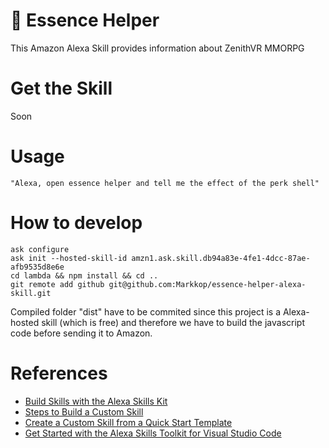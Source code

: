 # 🔮 Essence Helper

This Amazon Alexa Skill provides information about ZenithVR MMORPG

# Get the Skill

Soon

# Usage

```
"Alexa, open essence helper and tell me the effect of the perk shell"
```

# How to develop

```
ask configure
ask init --hosted-skill-id amzn1.ask.skill.db94a83e-4fe1-4dcc-87ae-afb9535d8e6e
cd lambda && npm install && cd ..
git remote add github git@github.com:Markkop/essence-helper-alexa-skill.git
```

Compiled folder "dist" have to be commited since this project is a Alexa-hosted skill (which is free) and therefore we have to build the javascript code before sending it to Amazon.

# References

- [Build Skills with the Alexa Skills Kit](https://developer.amazon.com/en-US/docs/alexa/ask-overviews/build-skills-with-the-alexa-skills-kit.html)
- [Steps to Build a Custom Skill](https://developer.amazon.com/en-US/docs/alexa/custom-skills/steps-to-build-a-custom-skill.html)
- [Create a Custom Skill from a Quick Start Template](https://developer.amazon.com/en-US/docs/alexa/custom-skills/create-custom-skill-from-quick-start-template.html)
- [Get Started with the Alexa Skills Toolkit for Visual Studio Code](https://developer.amazon.com/en-US/docs/alexa/ask-toolkit/get-started-with-the-ask-toolkit-for-visual-studio-code.html)
